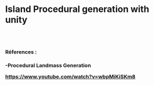 <div>
<h1>Island Procedural generation with unity</h1>
<br><br>
</div>
<div>
<h3>Réferences :<h3>

-Procedural Landmass Generation

https://www.youtube.com/watch?v=wbpMiKiSKm8
</div>
